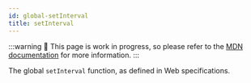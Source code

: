 ```yaml
---
id: global-setInterval
title: setInterval
---
```


:::warning
🚧 This page is work in progress, so please refer to the [MDN documentation](https://developer.mozilla.org/en-US/docs/Web/API/Window/setInterval) for more information.
:::

The global `setInterval` function, as defined in Web specifications.
